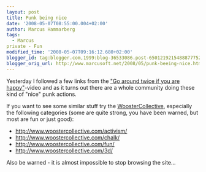 ```yaml
---
layout: post
title: Punk being nice
date: '2008-05-07T08:55:00.004+02:00'
author: Marcus Hammarberg
tags:
  - Marcus
private - Fun
modified_time: '2008-05-07T09:16:12.680+02:00'
blogger_id: tag:blogger.com,1999:blog-36533086.post-6501219215488877752
blogger_orig_url: http://www.marcusoft.net/2008/05/punk-beeing-nice.html
---
```


Yesterday I followed a few links from the ["Go around twice if you
are happy"](http://www.marcusoft.net/2008/05/made-me-happy.html)-video
and as it turns out there are a whole community doing these kind of
"nice" punk actions.

If you want to see some similar stuff try the
[WoosterCollective](http://www.woostercollective.com/), especially the
following categories (some are quite strong, you have been warned, but
most are fun or just good):

-   <http://www.woostercollective.com/activism/>
-   <http://www.woostercollective.com/chalk/>
-   <http://www.woostercollective.com/fun/>
-   <http://www.woostercollective.com/3d/>

Also be warned - it is almost impossible to stop browsing the site...
